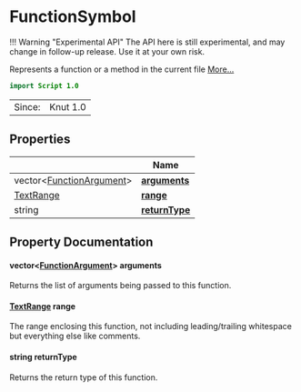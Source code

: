 # FunctionSymbol

!!! Warning "Experimental API"
    The API here is still experimental, and may change in follow-up release. Use it at your own risk.


Represents a function or a method in the current file [More...](#detailed-description)

```qml
import Script 1.0
```

<table>
<tr><td>Since:</td><td>Knut 1.0</td></tr>
</table>

## Properties

| | Name |
|-|-|
|vector<[FunctionArgument](../script/functionargument.md)>|**[arguments](#arguments)**|
|[TextRange](../script/textrange.md)|**[range](#range)**|
|string|**[returnType](#returnType)**|

## Property Documentation

#### <a name="arguments"></a>vector<[FunctionArgument](../script/functionargument.md)> **arguments**

Returns the list of arguments being passed to this function.

#### <a name="range"></a>[TextRange](../script/textrange.md) **range**

The range enclosing this function, not including leading/trailing
whitespace but everything else like comments.

#### <a name="returnType"></a>string **returnType**

Returns the return type of this function.
